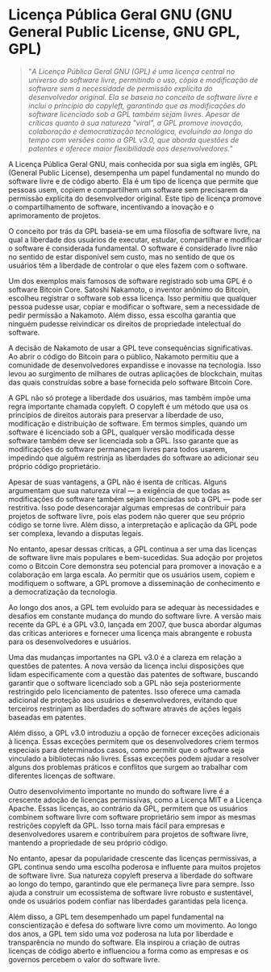 # Licença Pública Geral GNU (GNU General Public License, GNU GPL, GPL)

>"*A Licença Pública Geral GNU (GPL) é uma licença central no universo do software livre, permitindo o uso, cópia e modificação de software sem a necessidade de permissão explícita do desenvolvedor original. Ela se baseia no conceito de software livre e inclui o princípio do copyleft, garantindo que as modificações do software licenciado sob a GPL também sejam livres. Apesar de críticas quanto à sua natureza "viral", a GPL promove inovação, colaboração e democratização tecnológica, evoluindo ao longo do tempo com versões como a GPL v3.0, que aborda questões de patentes e oferece maior flexibilidade aos desenvolvedores.*"

A Licença Pública Geral GNU, mais conhecida por sua sigla em inglês, GPL (General Public License), desempenha um papel fundamental no mundo do software livre e de código aberto. Ela é um tipo de licença que permite que pessoas usem, copiem e compartilhem um software sem precisarem da permissão explícita do desenvolvedor original. Este tipo de licença promove o compartilhamento de software, incentivando a inovação e o aprimoramento de projetos.

O conceito por trás da GPL baseia-se em uma filosofia de software livre, na qual a liberdade dos usuários de executar, estudar, compartilhar e modificar o software é considerada fundamental. O software é considerado livre não no sentido de estar disponível sem custo, mas no sentido de que os usuários têm a liberdade de controlar o que eles fazem com o software.

Um dos exemplos mais famosos de software registrado sob uma GPL é o software Bitcoin Core. Satoshi Nakamoto, o inventor anônimo do Bitcoin, escolheu registrar o software sob essa licença. Isso permitiu que qualquer pessoa pudesse usar, copiar e modificar o software, sem a necessidade de pedir permissão a Nakamoto. Além disso, essa escolha garantia que ninguém pudesse reivindicar os direitos de propriedade intelectual do software.

A decisão de Nakamoto de usar a GPL teve consequências significativas. Ao abrir o código do Bitcoin para o público, Nakamoto permitiu que a comunidade de desenvolvedores expandisse e inovasse na tecnologia. Isso levou ao surgimento de milhares de outras aplicações de blockchain, muitas das quais construídas sobre a base fornecida pelo software Bitcoin Core.

A GPL não só protege a liberdade dos usuários, mas também impõe uma regra importante chamada copyleft. O copyleft é um método que usa os princípios de direitos autorais para preservar a liberdade de uso, modificação e distribuição de software. Em termos simples, quando um software é licenciado sob a GPL, qualquer versão modificada desse software também deve ser licenciada sob a GPL. Isso garante que as modificações do software permaneçam livres para todos usarem, impedindo que alguém restrinja as liberdades do software ao adicionar seu próprio código proprietário.

Apesar de suas vantagens, a GPL não é isenta de críticas. Alguns argumentam que sua natureza viral — a exigência de que todas as modificações do software também sejam licenciadas sob a GPL — pode ser restritiva. Isso pode desencorajar algumas empresas de contribuir para projetos de software livre, pois elas podem não querer que seu próprio código se torne livre. Além disso, a interpretação e aplicação da GPL pode ser complexa, levando a disputas legais.

No entanto, apesar dessas críticas, a GPL continua a ser uma das licenças de software livre mais populares e bem-sucedidas. Sua adoção por projetos como o Bitcoin Core demonstra seu potencial para promover a inovação e a colaboração em larga escala. Ao permitir que os usuários usem, copiem e modifiquem o software, a GPL promove a disseminação de conhecimento e a democratização da tecnologia.

Ao longo dos anos, a GPL tem evoluído para se adequar às necessidades e desafios em constante mudança do mundo do software livre. A versão mais recente da GPL é a GPL v3.0, lançada em 2007, que busca abordar algumas das críticas anteriores e fornecer uma licença mais abrangente e robusta para os desenvolvedores e usuários.

Uma das mudanças importantes na GPL v3.0 é a clareza em relação a questões de patentes. A nova versão da licença inclui disposições que lidam especificamente com a questão das patentes de software, buscando garantir que o software licenciado sob a GPL não seja posteriormente restringido pelo licenciamento de patentes. Isso oferece uma camada adicional de proteção aos usuários e desenvolvedores, evitando que terceiros restrinjam as liberdades do software através de ações legais baseadas em patentes.

Além disso, a GPL v3.0 introduziu a opção de fornecer exceções adicionais à licença. Essas exceções permitem que os desenvolvedores criem termos especiais para determinados casos, como permitir que o software seja vinculado a bibliotecas não livres. Essas exceções podem ajudar a resolver alguns dos problemas práticos e conflitos que surgem ao trabalhar com diferentes licenças de software.

Outro desenvolvimento importante no mundo do software livre é a crescente adoção de licenças permissivas, como a Licença MIT e a Licença Apache. Essas licenças, ao contrário da GPL, permitem que os usuários combinem software livre com software proprietário sem impor as mesmas restrições copyleft da GPL. Isso torna mais fácil para empresas e desenvolvedores usarem e contribuírem para projetos de software livre, mantendo a propriedade de seu próprio código.

No entanto, apesar da popularidade crescente das licenças permissivas, a GPL continua sendo uma escolha poderosa e influente para muitos projetos de software livre. Sua natureza copyleft preserva a liberdade do software ao longo do tempo, garantindo que ele permaneça livre para sempre. Isso ajuda a construir um ecossistema de software livre robusto e sustentável, onde os usuários podem confiar nas liberdades garantidas pela licença.

Além disso, a GPL tem desempenhado um papel fundamental na conscientização e defesa do software livre como um movimento. Ao longo dos anos, a GPL tem sido uma voz poderosa na luta por liberdade e transparência no mundo do software. Ela inspirou a criação de outras licenças de código aberto e influenciou a forma como as empresas e os governos percebem o valor do software livre.
